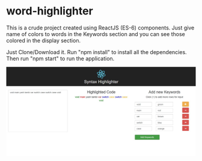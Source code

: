 # word-highlighter
This is a crude project created using ReactJS (ES-6) components. Just give name of colors to words in the Keywords section and you can see those colored in the display section.

Just Clone/Download it. Run "npm install" to install all the dependencies. Then run "npm start" to run the application.

![word highlighter](./Syntax_Highlighter_1.JPG?raw=true "Word Highlighter")
